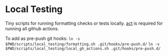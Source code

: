 # Local Testing
Tiny scripts for running formatting checks or tests locally. [act](https://github.com/nektos/act) is required for running all github actions.

To add as pre-push git hooks:
`ln -s $PWD/scripts/local_testing/formatting.sh .git/hooks/pre-push.d/`
`ln -s $PWD/scripts/local_testing/local_gh_actions.sh .git/hooks/pre-push.d/`